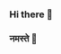 ### Hi there 👋
### नमस्ते 🙏
<!--
**Kuldeep4498/Kuldeep4498** is a ✨ _special_ ✨ repository because its `README.md` (this file) appears on your GitHub profile.

Here are some ideas to get you started:
### Hi there 👋

💻 Software Engineer at Wipro ltd.

💻 Open Source contributor other projects


📫 Reach me on [Twitter](https://twitter.com/MaritvanDijk77)
- 🔭 I’m currently working on ...
- 🌱 I’m currently learning ...
- 👯 I’m looking to collaborate on ...
- 🤔 I’m looking for help with ...
- 💬 Ask me about ...
- 📫 How to reach me: ...
- 😄 Pronouns: ...
- ⚡ Fun fact: ...
-->
